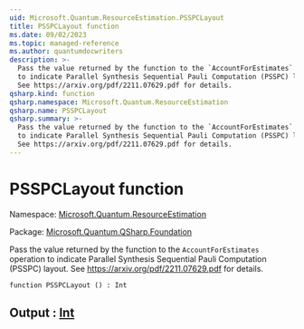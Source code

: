 ```yaml
---
uid: Microsoft.Quantum.ResourceEstimation.PSSPCLayout
title: PSSPCLayout function
ms.date: 09/02/2023
ms.topic: managed-reference
ms.author: quantumdocwriters
description: >-
  Pass the value returned by the function to the `AccountForEstimates` operation
  to indicate Parallel Synthesis Sequential Pauli Computation (PSSPC) layout.
  See https://arxiv.org/pdf/2211.07629.pdf for details.
qsharp.kind: function
qsharp.namespace: Microsoft.Quantum.ResourceEstimation
qsharp.name: PSSPCLayout
qsharp.summary: >-
  Pass the value returned by the function to the `AccountForEstimates` operation
  to indicate Parallel Synthesis Sequential Pauli Computation (PSSPC) layout.
  See https://arxiv.org/pdf/2211.07629.pdf for details.
---
```


# PSSPCLayout function

Namespace: [Microsoft.Quantum.ResourceEstimation](xref:Microsoft.Quantum.ResourceEstimation)

Package: [Microsoft.Quantum.QSharp.Foundation](https://nuget.org/packages/Microsoft.Quantum.QSharp.Foundation)


Pass the value returned by the function to the `AccountForEstimates` operationto indicate Parallel Synthesis Sequential Pauli Computation (PSSPC) layout.See https://arxiv.org/pdf/2211.07629.pdf for details.

```qsharp
function PSSPCLayout () : Int
```


## Output : [Int](xref:microsoft.quantum.qsharp.valueliterals#int-literals)

